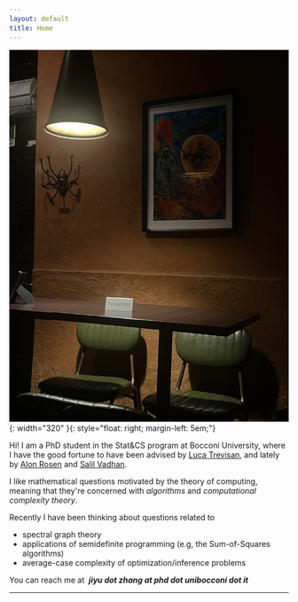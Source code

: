 ```yaml
---
layout: default
title: Home
---
```




![PROG](/assets/prog.jpg){: width="320" }{: style="float: right; margin-left: 5em;"}


Hi! I am a PhD student in the Stat&CS program at Bocconi University, where I have the good fortune to have been advised by [Luca Trevisan](https://lucatrevisan.github.io/), and lately by [Alon Rosen](https://www.alonrosen.net/) and [Salil Vadhan](https://salil.seas.harvard.edu/).

I like mathematical questions motivated by the theory of computing, meaning that they're concerned with *algorithms* and *computational complexity theory*. 

Recently I have been thinking about questions related to

* spectral graph theory
* applications of semidefinite programming (e.g, the Sum-of-Squares algorithms)
* average-case complexity of optimization/inference problems

You can reach me at &nbsp;***jiyu dot zhang at phd dot unibocconi dot it***

---







